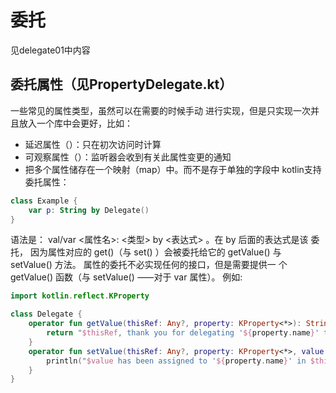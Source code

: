 # 委托

见delegate01中内容

## 委托属性（见PropertyDelegate.kt）

一些常见的属性类型，虽然可以在需要的时候手动 进行实现，但是只实现一次并且放入一个库中会更好，比如：

- 延迟属性（）：只在初次访问时计算
- 可观察属性（）：监听器会收到有关此属性变更的通知
- 把多个属性储存在一个映射（map）中。而不是存于单独的字段中 kotlin支持委托属性：

```kotlin
class Example {
    var p: String by Delegate()
}
```

语法是： val/var <属性名>: <类型> by <表达式> 。在 by 后⾯的表达式是该 委托， 因为属性对应的 get()（与 set() ）会被委托给它的 getValue() 与 setValue() ⽅法。
属性的委托不必实现任何的接⼝，但是需要提供⼀ 个 getValue() 函数（与 setValue() ⸺对于 var 属性）。 例如:

```kotlin
import kotlin.reflect.KProperty

class Delegate {
    operator fun getValue(thisRef: Any?, property: KProperty<*>): String {
        return "$thisRef, thank you for delegating '${property.name}' to me!"
    }
    operator fun setValue(thisRef: Any?, property: KProperty<*>, value: String) {
        println("$value has been assigned to '${property.name}' in $thisRef.")
    }
}
```